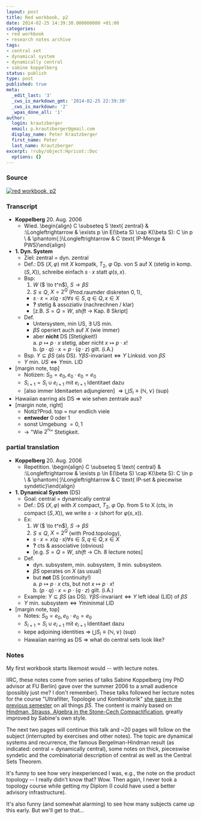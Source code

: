 ```yaml
---
layout: post
title: Red workbook, p2
date: 2014-02-25 14:39:30.000000000 +01:00
categories:
- red workbook
- research notes archive
tags:
- central set
- dynamical system
- dynamically central
- sabine koppelberg
status: publish
type: post
published: true
meta:
  _edit_last: '3'
  _cws_is_markdown_gmt: '2014-02-25 22:39:30'
  _cws_is_markdown: '2'
  _wpas_done_all: '1'
author:
  login: krautzberger
  email: p.krautzberger@gmail.com
  display_name: Peter Krautzberger
  first_name: Peter
  last_name: Krautzberger
excerpt: !ruby/object:Hpricot::Doc
  options: {}
---
```


### Source

[![red workbook, p2](assets/red_workbook_p2-193x300.jpg)](http://boolesrings.org/krautzberger/files/2014/02/red_workbook_p2.jpg)

### Transcript

*   **Koppelberg** 20\. Aug. 2006
    *   Wied. \begin{align} C \subseteq S \text{ zentral} & :\Longleftrightarrow & \exists p \in E(\beta S) \cap K(\beta S): C \in p \\ & \phantom{:}\Longleftrightarrow & C \text{ IP-Menge & PWS}\end{align}
*   **1\. Dyn. System**
    *   Ziel: zentral = dyn. zentral
    *   Def.: DS $(X,\varphi)$ mit $X$ kompatk, $T_2$, $\varphi$ Op. von S auf X (stetig in komp. $(S,X)$), schreibe einfach $s\cdot x$ statt $\varphi(s,x)$.
    *   Bsp:
        1.  $W$ ($ \to t^n$), $S \to \beta S$
        2.  $S\leq Q$, $X=2^Q$ (Prod.raumder diskreten ${0,1}$),
        *   $s\cdot x = x (q\cdot s) \forall s \in S, q\in Q, x\in X$
        *   **?** stetig & assoziativ (nachrechnen / klar)
        *   [z.B. $S=Q=W$, $shift$ -> Kap. 8 Skript]
    *   Def.
        *   Untersystem, min US, $\exists$ US min.
        *   $\beta S$ operiert auch auf $X$ (wie immer)
        *   aber **nicht** DS [Stetigkeit!)  
             a. $p\mapsto p \cdot x$ stetig, aber nicht $x \mapsto p \cdot x$!  
             b. $(p \cdot q) \cdot x = p \cdot (q \cdot z)$ gilt. (i.A.)
    *   Bsp. $Y\subseteq \beta S$ (als DS). $Y \beta S\text{-invariant} \Leftrightarrow Y \text{ Linksid. von } \beta S$
    *   $Y \text{ min. } US \Leftrightarrow Y \text{min. LID}$
*   [margin note, top]
    *   Notizen: $S_0={e_0}, e_0 \cdot e_0 = e_0$
    *   $S_{i+1} = S_i \cup {e_{i+1}}$ mit $e_{i+1}$ Identitaet dazu
    *   [also immer Idenitaeten adjungieren] $\Rightarrow \bigcup S_i \equiv (\mathbb{N}, \vee)$ (sup)
*   Hawaiian earring als DS => wie sehen zentrale aus?
*   [margin note, right]
    *   Notiz?Prod. top = nur endlich viele
    *   **entweder** 0 oder 1
    *   sonst Umgebung $= {0,1}$
    *   -> "Wie $2^{\mathbb{N}}$" Stetigkeit.

### partial translation

*   **Koppelberg** 20\. Aug. 2006
    *   Repetition. \begin{align} C \subseteq S \text{ central} & :\Longleftrightarrow & \exists p \in E(\beta S) \cap K(\beta S): C \in p \\ & \phantom{:}\Longleftrightarrow & C \text{ IP-set & piecewise syndetic}\end{align}
*   **1\. Dynamical System** (DS)
    *   Goal: central = dynamically central
    *   Def.: DS $(X,\varphi)$ with $X$ compact, $T_2$, $\varphi$ Op. from S to X (cts, in compact $(S,X)$), we write $s\cdot x$ (short for $\varphi(s,x)$).
    *   Ex:
        1.  $W$ ($ \to t^n$), $S \to \beta S$
        2.  $S\leq Q$, $X=2^Q$ (with Prod.topology),
        *   $s\cdot x = x (q\cdot s) \forall s \in S, q\in Q, x\in X$
        *   **?** cts & associative (obvious)
        *   [e.g. $S=Q=W$, $shift$ -> Ch. 8 lecture notes]
    *   Def.
        *   dyn. subsystem, min. subsystem, $\exists$ min. subsystem.
        *   $\beta S$ operates on $X$ (as usual)
        *   but **not** DS [continuity!)  
             a. $p\mapsto p \cdot x$ cts, but not $x \mapsto p \cdot x$!  
             b. $(p \cdot q) \cdot x = p \cdot (q \cdot z)$ gilt. (i.A.)
    *   Example: $Y\subseteq \beta S$ (as DS). $Y \beta S\text{-invariant} \Leftrightarrow Y \text{ left ideal (LID) of } \beta S$
    *   $Y \text{ min. subsystem} \Leftrightarrow Y \text{mininmal LID}$
*   [margin note, top]
    *   Notes: $S_0={e_0}, e_0 \cdot e_0 = e_0$
    *   $S_{i+1} = S_i \cup {e_{i+1}}$ mit $e_{i+1}$ Identitaet dazu
    *   kepe adjoining identities => $\bigcup S_i \equiv (\mathbb{N}, \vee)$ (sup)
    *   Hawaiian earring as DS => what do central sets look like?

### Notes

My first workbook starts likemost would -- with lecture notes.

IIRC, these notes come from series of talks Sabine Koppelberg (my PhD advisor at FU Berlin) gave over the summer 2006 to a small audience (possibly just me? I don't remember). These talks followed her lecture notes for the course "Ultrafilter, Topologie und Kombinatorik" [she gave in the previous semester](https://www.mi.fu-berlin.de/kvv/lecturer.htm?id=318) on all things $\beta S$. The content is mainly based on [Hindman, Strauss, Algebra in the Stone-Cech Compactification](www.degruyter.com/view/product/47147), greatly improved by Sabine's own style.

The next two pages will continue this talk and ~20 pages will follow on the subject (interrupted by exercises and other notes). The topic are dynamical systems and recurrence, the famous Bergelman-Hindman result (as indicated: central = dynamically central), some notes on thick, pieceswise syndetic and the combinatorial description of central as well as the Central Sets Theorem.

It's funny to see how very inexperienced I was, e.g., the note on the product topology -- I really didn't know that? Wow. Then again, I never took a topology course while getting my Diplom (I could have used a better advisory infrastructure).

It's also funny (and somewhat alarming) to see how many subjects came up this early. But we'll get to that...